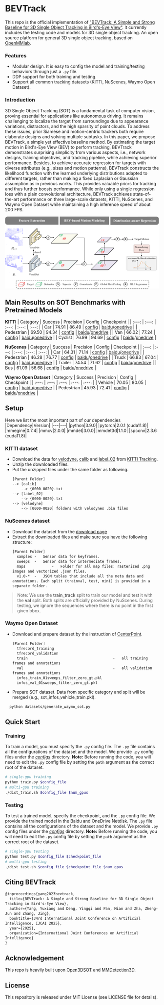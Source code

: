 # BEVTrack
This repo is the official implementation of ["BEVTrack: A Simple and Strong Baseline for 3D Single Object Tracking in Bird's-Eye View"](https://arxiv.org/pdf/2309.02185). It currently includes the testing code and models for 3D single object tracking.
An open source platform for general 3D single object tracking, based on [OpenMMlab](https://github.com/open-mmlab/mmdetection3d).

### Features
+ Modular design. It is easy to config the model and training/testing behaviors through just a `.py` file.
+ DDP support for both training and testing.
+ Support all common tracking datasets (KITTI, NuScenes, Waymo Open Dataset).

### Introduction
3D Single Object Tracking (SOT) is a fundamental task of computer vision, proving essential for applications like autonomous driving. It remains challenging to localize the target from surroundings due to appearance variations, distractors, and the high sparsity of point clouds. To address these issues, prior Siamese and motion-centric trackers both require elaborate designs and solving multiple subtasks. In this paper, we propose BEVTrack, a simple yet effective baseline method. By estimating the target motion in Bird's-Eye View (BEV) to perform tracking, BEVTrack demonstrates surprising simplicity from various aspects, i.e., network designs, training objectives, and tracking pipeline, while achieving superior performance. Besides, to achieve accurate regression for targets with diverse attributes (e.g., sizes and motion patterns), BEVTrack constructs the likelihood function with the learned underlying distributions adapted to different targets, rather than making a fixed Laplacian or Gaussian assumption as in previous works. This provides valuable priors for tracking and thus further boosts performance. While only using a single regression loss with a plain convolutional architecture, BEVTrack achieves state-of-the-art performance on three large-scale datasets, KITTI, NuScenes, and Waymo Open Dataset while maintaining a high inference speed of about 200 FPS.

![bevtrack](figures/bevtrack.png)

## Main Results on SOT Benchmarks with Pretrained Models
**KITTI**
| Category | Success | Precision | Config |  Checkpoint |
| :---: | :---: | :---: | :---: |  :---: |
| Car | 74.91 | 86.49 | [config](configs/kitti/car.py) | [baidu](https://pan.baidu.com/s/17VDBmVmiPx0X19vYUYkQQw?pwd=1234)/[onedrive](https://1drv.ms/u/s!AlayK3RgAcdLc7kludVmf_G5yZQ?e=GOrbO1) |
| Pedestrian | 69.50 | 94.34 | [config](configs/kitti/ped.py) | [baidu](https://pan.baidu.com/s/1Fm25OGbs8hAkXjnGYrYBWw?pwd=1234)/[onedrive](https://1drv.ms/u/s!AlayK3RgAcdLddObRj7aj6RnMGs?e=w7OeDK) |
| Van | 66.02 | 77.24 | [config](configs/kitti/van.py) | [baidu](https://pan.baidu.com/s/12H4561UFkmRi6M8urBgtkw?pwd=1234)/[onedrive](https://1drv.ms/u/s!AlayK3RgAcdLdlnFC43htDpFu2A?e=fsSsu0) |
| Cyclist | 76.99 | 94.69 | [config](configs/kitti/cyc.py) | [baidu](https://pan.baidu.com/s/1xRUm8IMJDB4HYcrxpjJuKA?pwd=1234)/[onedrive](https://1drv.ms/u/s!AlayK3RgAcdLdI7BVJU-nruzLl4?e=wCRiQN) |

**NuScenes**
| Category | Success | Precision | Config |  Checkpoint |
| :---: | :---: | :---: | :---: |  :---: |
| Car | 64.31 | 71.14 | [config](configs/nuscenes/car.py) | [baidu](https://pan.baidu.com/s/1U1QieSe37obO7yDEvIOi3A?pwd=1234)/[onedrive](https://1drv.ms/u/s!AlayK3RgAcdLdwDflTi4b4LoPJc?e=IcQRUh) |
| Pedestrian | 46.28 | 76.77 | [config](configs/nuscenes/ped.py) | [baidu](https://pan.baidu.com/s/1KotqU7c88TENQ-WfMOUR-g?pwd=1234)/[onedrive](https://1drv.ms/u/s!AlayK3RgAcdLeb7wMnZUu-NHO7E?e=VWGM4r) |
| Truck | 66.83 | 67.04 | [config](configs/nuscenes/truck.py) | [baidu](https://pan.baidu.com/s/1wL7tzQ4upIMZyoykpPBatQ?pwd=1234)/[onedrive](https://1drv.ms/u/s!AlayK3RgAcdLel0gFqwfpnBJVGw?e=j4Tgtr) |
| Trailer | 74.54 | 71.62 | [config](configs/nuscenes/trailer.py) | [baidu](https://pan.baidu.com/s/1nV3b3HOt7cfekzQdNqT0IQ?pwd=1234)/[onedrive](https://1drv.ms/u/s!AlayK3RgAcdLe0K6EtAii2_2xv4?e=Hd8DAi) |
| Bus | 61.09 | 56.68 | [config](configs/nuscenes/bus.py) | [baidu](https://pan.baidu.com/s/127pqZcFAZWm6zLvQoC-mTQ?pwd=1234)/[onedrive](https://1drv.ms/u/s!AlayK3RgAcdLeA7e5PlDmHoGB4w?e=gdeEsZ) |

**Waymo Open Dataset**
| Category | Success | Precision | Config |  Checkpoint |
| :---: | :---: | :---: | :---: |  :---: |
| Vehicle | 70.05 | 80.05 | [config](configs/waymo/veh.py) | [baidu](https://pan.baidu.com/s/1wsbixNNPV4duIDT1iCMISw?pwd=1234)/[onedrive](https://1drv.ms/u/s!AlayK3RgAcdLfc72m5VzQiH978M?e=NW5D2w) |
| Pedestrian | 45.93 | 72.41 | [config](configs/waymo/ped.py) | [baidu](https://pan.baidu.com/s/1-qmCSzXa3biS1cZKFL5qbQ?pwd=1234)/[onedrive](https://1drv.ms/u/s!AlayK3RgAcdLfOafebf40ovhJaM?e=mJlWYA) |

## Setup
Here we list the most important part of our dependencies
|Dependency|Version|
|---|---|
|python|3.9.0|
|pytorch|2.0.1 (cuda11.8)|
|mmegine|0.7.4|
|mmcv|2.0.0|
|mmdet|3.0.0|
|mmdet3d|1.1.0| 
|spconv|2.3.6 (cuda11.8)|

### KITTI dataset
+ Download the data for [velodyne](http://www.cvlibs.net/download.php?file=data_tracking_velodyne.zip), [calib](http://www.cvlibs.net/download.php?file=data_tracking_calib.zip) and [label_02](http://www.cvlibs.net/download.php?file=data_tracking_label_2.zip) from [KITTI Tracking](http://www.cvlibs.net/datasets/kitti/eval_tracking.php).
+ Unzip the downloaded files.
+ Put the unzipped files under the same folder as following.
  ```
  [Parent Folder]
  --> [calib]
      --> {0000-0020}.txt
  --> [label_02]
      --> {0000-0020}.txt
  --> [velodyne]
      --> [0000-0020] folders with velodynes .bin files
  ```

### NuScenes dataset
+ Download the dataset from the [download page](https://www.nuscenes.org/download)
+ Extract the downloaded files and make sure you have the following structure:
  ```
  [Parent Folder]
    samples	-	Sensor data for keyframes.
    sweeps	-	Sensor data for intermediate frames.
    maps	        -	Folder for all map files: rasterized .png images and vectorized .json files.
    v1.0-*	-	JSON tables that include all the meta data and annotations. Each split (trainval, test, mini) is provided in a separate folder.
  ```
>Note: We use the **train_track** split to train our model and test it with the **val** split. Both splits are officially provided by NuScenes. During testing, we ignore the sequences where there is no point in the first given bbox.

### Waymo Open Dataset
+ Download and prepare dataset by the instruction of [CenterPoint](https://github.com/tianweiy/CenterPoint/blob/master/docs/WAYMO.md).
  ```
  [Parent Folder]
    tfrecord_training	                    
    tfrecord_validation	                 
    train 	                                    -	all training frames and annotations 
    val   	                                    -	all validation frames and annotations 
    infos_train_01sweeps_filter_zero_gt.pkl
    infos_val_01sweeps_filter_zero_gt.pkl
  ```
+ Prepare SOT dataset. Data from specific category and split will be merged (e.g., sot_infos_vehicle_train.pkl).
```bash
  python datasets/generate_waymo_sot.py
```

## Quick Start
### Training
To train a model, you must specify the `.py` config file. The `.py` file contains all the configurations of the dataset and the model. We provide `.py` config files under the [*configs*](./configs) directory. **Note:** Before running the code, you will need to edit the `.py` config file by setting the `path` argument as the correct root of the dataset.
```bash
# single-gpu training
python train.py $config_file
# multi-gpu training
./dist_train.sh $config_file $num_gpus 
```

### Testing

To test a trained model, specify the checkpoint, and the `.py` config file. We provide the trained model in the Baidu and OneDrive Netdisk. The `.py` file contains all the configurations of the dataset and the model. We provide `.py` config files under the [*configs*](./configs) directory. **Note:** Before running the code, you will need to edit the `.py` config file by setting the `path` argument as the correct root of the dataset.
```bash
# single-gpu testing
python test.py $config_file $checkpoint_file
# multi-gpu testing
./dist_test.sh $config_file $checkpoint_file $num_gpus 
```
## Citing BEVTrack
```
@inproceedings{yang2023bevtrack,
  title={BEVTrack: A Simple and Strong Baseline for 3D Single Object Tracking in Bird's-Eye View},
  author={Yang, Yuxiang and Deng, Yingqi and Pan, Mian and Zha, Zheng-Jun and Zhang, Jing},
  booktitle={34rd International Joint Conference on Artificial Intelligence, IJCAI 2025},
  year={2025},
  organization={International Joint Conferences on Artificial Intelligence}
}
```

## Acknowledgement
This repo is heavily built upon [Open3DSOT](https://github.com/Ghostish/Open3DSOT) and [MMDetection3D](https://github.com/open-mmlab/mmdetection3d).

## License
This repository is released under MIT License (see LICENSE file for details).
